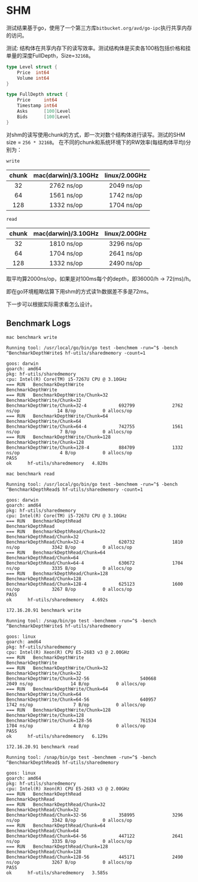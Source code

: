 
# SHM

测试结果基于go，使用了一个第三方库`bitbucket.org/avd/go-ipc`执行共享内存的访问。

测试: 结构体在共享内存下的读写效率。测试结构体是买卖各100档包括价格和挂单量的深度FullDepth，Size=`3216B`。

```go
type Level struct {
	Price  int64
	Volume int64
}

type FullDepth struct {
	Price     int64
	Timestamp int64
	Asks      [100]Level
	Bids      [100]Level
}
```

对shm的读写使用chunk的方式，即一次对数个结构体进行读写。测试的SHM size = `256 * 3216B`。
在不同的chunk和系统环境下的RW效率(每结构体平均)分别为：

`write`

|chunk|mac(darwin)/3.10GHz|linux/2.00GHz|
|:-:|:-:|:-:|
|32|2762 ns/op|2049 ns/op|
|64|1561 ns/op|1742 ns/op|
|128|1332 ns/op|1704 ns/op|

`read`

|chunk|mac(darwin)/3.10GHz|linux/2.00GHz|
|:-:|:-:|:-:|
|32|1810 ns/op|3296 ns/op|
|64|1704 ns/op|2641 ns/op|
|128|1332 ns/op|2490 ns/op|

取平均算2000ns/op，如果是对100ms每个的depth，即36000/h -> 72(ms)/h。

即在go环境粗略估算下用shm的方式读1h数据差不多是72ms。

下一步可以根据实际需求看怎么设计。

## Benchmark Logs

`mac benchmark write`

```
Running tool: /usr/local/go/bin/go test -benchmem -run=^$ -bench ^BenchmarkDepthWrite$ hf-utils/sharedmemory -count=1

goos: darwin
goarch: amd64
pkg: hf-utils/sharedmemory
cpu: Intel(R) Core(TM) i5-7267U CPU @ 3.10GHz
=== RUN   BenchmarkDepthWrite
BenchmarkDepthWrite
=== RUN   BenchmarkDepthWrite/Chunk=32
BenchmarkDepthWrite/Chunk=32
BenchmarkDepthWrite/Chunk=32-4            692799              2762 ns/op              14 B/op          0 allocs/op
=== RUN   BenchmarkDepthWrite/Chunk=64
BenchmarkDepthWrite/Chunk=64
BenchmarkDepthWrite/Chunk=64-4            742755              1561 ns/op               7 B/op          0 allocs/op
=== RUN   BenchmarkDepthWrite/Chunk=128
BenchmarkDepthWrite/Chunk=128
BenchmarkDepthWrite/Chunk=128-4           884709              1332 ns/op               4 B/op          0 allocs/op
PASS
ok      hf-utils/sharedmemory   4.820s
```

`mac benchmark read`

```
Running tool: /usr/local/go/bin/go test -benchmem -run=^$ -bench ^BenchmarkDepthRead$ hf-utils/sharedmemory -count=1

goos: darwin
goarch: amd64
pkg: hf-utils/sharedmemory
cpu: Intel(R) Core(TM) i5-7267U CPU @ 3.10GHz
=== RUN   BenchmarkDepthRead
BenchmarkDepthRead
=== RUN   BenchmarkDepthRead/Chunk=32
BenchmarkDepthRead/Chunk=32
BenchmarkDepthRead/Chunk=32-4             620732              1810 ns/op            3342 B/op          0 allocs/op
=== RUN   BenchmarkDepthRead/Chunk=64
BenchmarkDepthRead/Chunk=64
BenchmarkDepthRead/Chunk=64-4             630672              1704 ns/op            3335 B/op          0 allocs/op
=== RUN   BenchmarkDepthRead/Chunk=128
BenchmarkDepthRead/Chunk=128
BenchmarkDepthRead/Chunk=128-4            625123              1600 ns/op            3267 B/op          0 allocs/op
PASS
ok      hf-utils/sharedmemory   4.692s
```

`172.16.20.91 benchmark write`

```
Running tool: /snap/bin/go test -benchmem -run=^$ -bench ^BenchmarkDepthWrite$ hf-utils/sharedmemory

goos: linux
goarch: amd64
pkg: hf-utils/sharedmemory
cpu: Intel(R) Xeon(R) CPU E5-2683 v3 @ 2.00GHz
=== RUN   BenchmarkDepthWrite
BenchmarkDepthWrite
=== RUN   BenchmarkDepthWrite/Chunk=32
BenchmarkDepthWrite/Chunk=32
BenchmarkDepthWrite/Chunk=32-56                   540668              2049 ns/op              14 B/op          0 allocs/op
=== RUN   BenchmarkDepthWrite/Chunk=64
BenchmarkDepthWrite/Chunk=64
BenchmarkDepthWrite/Chunk=64-56                   640957              1742 ns/op               7 B/op          0 allocs/op
=== RUN   BenchmarkDepthWrite/Chunk=128
BenchmarkDepthWrite/Chunk=128
BenchmarkDepthWrite/Chunk=128-56                  761534              1704 ns/op               4 B/op          0 allocs/op
PASS
ok      hf-utils/sharedmemory   6.129s
```


`172.16.20.91 benchmark read`

```
Running tool: /snap/bin/go test -benchmem -run=^$ -bench ^BenchmarkDepthRead$ hf-utils/sharedmemory

goos: linux
goarch: amd64
pkg: hf-utils/sharedmemory
cpu: Intel(R) Xeon(R) CPU E5-2683 v3 @ 2.00GHz
=== RUN   BenchmarkDepthRead
BenchmarkDepthRead
=== RUN   BenchmarkDepthRead/Chunk=32
BenchmarkDepthRead/Chunk=32
BenchmarkDepthRead/Chunk=32-56            358995              3296 ns/op            3342 B/op          0 allocs/op
=== RUN   BenchmarkDepthRead/Chunk=64
BenchmarkDepthRead/Chunk=64
BenchmarkDepthRead/Chunk=64-56            447122              2641 ns/op            3335 B/op          0 allocs/op
=== RUN   BenchmarkDepthRead/Chunk=128
BenchmarkDepthRead/Chunk=128
BenchmarkDepthRead/Chunk=128-56           445171              2490 ns/op            3267 B/op          0 allocs/op
PASS
ok      hf-utils/sharedmemory   3.585s
```